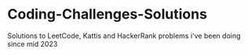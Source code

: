 # Coding-Challenges-Solutions
Solutions to LeetCode, Kattis and HackerRank problems i've been doing since mid 2023
